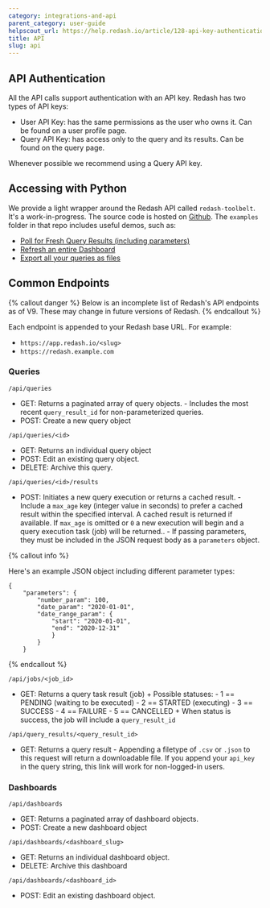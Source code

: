 ```yaml
---
category: integrations-and-api
parent_category: user-guide
helpscout_url: https://help.redash.io/article/128-api-key-authentication
title: API
slug: api
---
```


## API Authentication

All the API calls support authentication with an API key. Redash has two types
of API keys:

- User API Key: has the same permissions as the user who owns it. Can be found
  on a user profile page.
- Query API Key: has access only to the query and its results. Can be found on
  the query page.

Whenever possible we recommend using a Query API key.

## Accessing with Python

We provide a light wrapper around the Redash API called `redash-toolbelt`. It's
a work-in-progress. The source code is hosted on
[Github](https://github.com/getredash/redash-toolbelt). The `examples` folder in
that repo includes useful demos, such as:

- [Poll for Fresh Query Results (including parameters)](https://github.com/getredash/redash-toolbelt/blob/master/redash_toolbelt/examples/refresh_query.py)
- [Refresh an entire Dashboard](https://github.com/getredash/redash-toolbelt/blob/master/redash_toolbelt/examples/refresh_dashboard.py)
- [Export all your queries as files](https://github.com/getredash/redash-toolbelt/blob/master/redash_toolbelt/examples/query_export.py)

## Common Endpoints

{% callout danger %} Below is an incomplete list of Redash's API endpoints as of
V9. These may change in future versions of Redash. {% endcallout %}

Each endpoint is appended to your Redash base URL. For example:

- `https://app.redash.io/<slug>`
- `https://redash.example.com`

### Queries

`/api/queries`

- GET: Returns a paginated array of query objects. - Includes the most recent
  `query_result_id` for non-parameterized queries.
- POST: Create a new query object

`/api/queries/<id>`

- GET: Returns an individual query object
- POST: Edit an existing query object.
- DELETE: Archive this query.

`/api/queries/<id>/results`

- POST: Initiates a new query execution or returns a cached result. - Include a
  `max_age` key (integer value in seconds) to prefer a cached result within the
  specified interval. A cached result is returned if available. If `max_age` is
  omitted or `0` a new execution will begin and a query execution task (job)
  will be returned.. - If passing parameters, they must be included in the JSON
  request body as a `parameters` object.

{% callout info %}

Here's an example JSON object including different parameter types:

```
{
    "parameters": {
    	"number_param": 100,
    	"date_param": "2020-01-01",
    	"date_range_param": {
    		"start": "2020-01-01",
    		"end": "2020-12-31"
    		}
    	}
    }
```

{% endcallout %}

`/api/jobs/<job_id>`

- GET: Returns a query task result (job) + Possible statuses: - 1 == PENDING
  (waiting to be executed) - 2 == STARTED (executing) - 3 == SUCCESS - 4 ==
  FAILURE - 5 == CANCELLED + When status is success, the job will include a
  `query_result_id`

`/api/query_results/<query_result_id>`

- GET: Returns a query result - Appending a filetype of `.csv` or `.json` to
  this request will return a downloadable file. If you append your `api_key` in
  the query string, this link will work for non-logged-in users.

### Dashboards

`/api/dashboards`

- GET: Returns a paginated array of dashboard objects.
- POST: Create a new dashboard object

`/api/dashboards/<dashboard_slug>`

- GET: Returns an individual dashboard object.
- DELETE: Archive this dashboard

`/api/dashboards/<dashboard_id>`

- POST: Edit an existing dashboard object.
